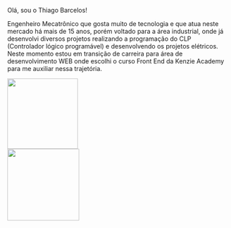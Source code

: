 Olá, sou o Thiago Barcelos!

Engenheiro Mecatrônico que gosta muito de tecnologia e que atua neste mercado há mais de 15 anos, porém voltado para a área industrial, onde já desenvolvi diversos projetos realizando a programação do CLP (Controlador lógico programável) e desenvolvendo os projetos elétricos. Neste momento estou em transição de carreira para área de desenvolvimento WEB onde escolhi o curso Front End da Kenzie Academy para me auxiliar nessa trajetória. 



<div>
<a href="https://github.com/thiagolbf">
<img height="160em" src="https://github-readme-stats.vercel.app/api?username=thiagolbf&show_icons=true&theme=dracula&include_all_commits=true&count_private=true"/> <br/>
<img height="163em" src="https://github-readme-stats.vercel.app/api/top-langs/?username=thiagolbf&layout=compact&langs_count=7&theme=dracula"/>
</div>
